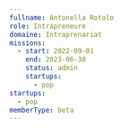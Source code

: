 ```yaml
---
fullname: Antonella Rotolo
role: Intrapreneure
domaine: Intraprenariat
missions:
  - start: 2022-09-01
    end: 2023-06-30
    status: admin
    startups:
      - pop
startups:
  - pop
memberType: beta
---
```

